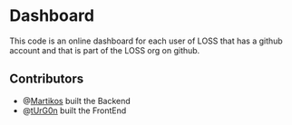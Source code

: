 Dashboard
=========

This code is an online dashboard for each user of LOSS that has a github account and that is part of the LOSS org on github.

## Contributors

- @[Martikos](https://github.com/Martikos) built the Backend
- @[tUrG0n](https://github.com/tUrG0n) built the FrontEnd
